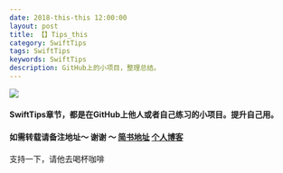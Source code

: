 ```yaml
---
date: 2018-this-this 12:00:00
layout: post
title: 【】Tips_this
category: SwiftTips
tags: SwiftTips
keywords: SwiftTips
description: GitHub上的小项目，整理总结。
---
```


![](https://raw.githubusercontent.com/kaqijiang/kaqijiang.github.io/master/images/this.gif)

#### SwiftTips章节，都是在GitHub上他人或者自己练习的小项目。提升自己用。
#### 如需转载请备注地址～ 谢谢 ～ [简书地址](https://www.jianshu.com/u/bee103cd1f97)  [个人博客](https://kaqijiang.github.io/)

支持一下，请他去喝杯咖啡
   
